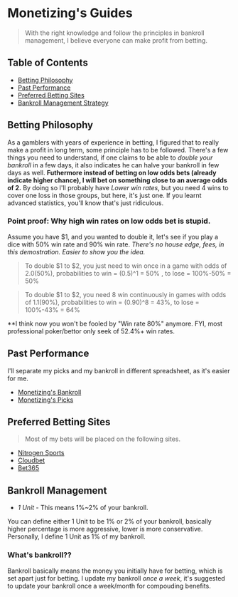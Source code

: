 # Monetizing's Guides
> With the right knowledge and follow the principles in bankroll management, I believe everyone can make profit from betting.

## Table of Contents
- [Betting Philosophy](#betting-philosophy)
- [Past Performance](#past-perfomance)
- [Preferred Betting Sites](#preferred-betting-sites)
- [Bankroll Management Strategy](#bankroll-management)

## Betting Philosophy
As a gamblers with years of experience in betting, I figured that to really make a profit in long term, some principle has to be followed. There's a few things you need to understand, if one claims to be able to *double your bankroll* in a few days, it also indicates he can halve your bankroll in few days as well. **Futhermore instead of betting on low odds bets (already indicate higher chance), I will bet on something close to an average odds of 2.** By doing so I'll probably have *Lower win rates*, but you need 4 wins to cover one loss in those groups, but here, it's just one. If you learnt advanced statistics, you'll know that's just ridiculous.

### Point proof: Why high win rates on low odds bet is stupid.
Assume you have $1, and you wanted to double it, let's see if you play a dice with 50% win rate and 90% win rate.
*There's no house edge, fees, in this demostration. Easier to show you the idea.*
> To double $1 to $2, you just need to win once in a game with odds of 2.0(50%), probabilities to win = (0.5)^1 = 50% , to lose = 100%-50% = 50%

> To double $1 to $2, you need 8 win continuously in games with odds of 1.1(90%), probabilities to win = (0.90)^8 = 43%, to lose = 100%-43% = 64%

**I think now you won't be fooled by "Win rate 80%" anymore. FYI, most professional poker/bettor only seek of 52.4%+ win rates.

## Past Performance
I'll separate my picks and my bankroll in different spreadsheet, as it's easier for me.
- [Monetizing's Bankroll](https://drive.google.com/open?id=1nitlfC2NvxezdvHeVrlAw4jRSJKNIK8q4xf7W0CWlmY)
- [Monetizing's Picks](https://drive.google.com/open?id=15f3klr2ACx4hfr9nXdj3tzVJu-Wq-LbqYZdMbfdyPbc)

## Preferred Betting Sites
> Most of my bets will be placed on the following sites.
- [Nitrogen Sports](https://nitrogensports.eu/r/714605)
- [Cloudbet](https://www.cloudbet.com/)
- [Bet365](http://www.bet365.com/)

## Bankroll Management
- *1 Unit* 	- This means 1%~2% of your bankroll.

You can define either 1 Unit to be 1% or 2% of your bankroll, basically higher percentage is more aggressive, lower is more conservative. Personally, I define 1 Unit as 1% of my bankroll.

### What's bankroll??
Bankroll basically means the money you initially have for betting, which is set apart just for betting.
I update my bankroll *once a week*, it's suggested to update your bankroll once a week/month for compouding benefits.


